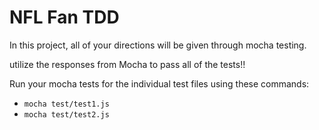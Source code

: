 # NFL Fan TDD #

In this project, all of your directions will be given through mocha testing.

utilize the responses from Mocha to pass all of the tests!!

Run your mocha tests for the individual test files using these commands:
- `mocha test/test1.js`
- `mocha test/test2.js`
